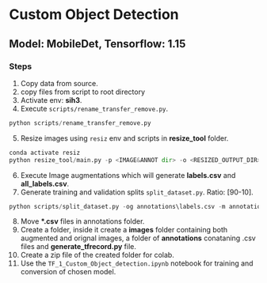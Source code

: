 # Custom Object Detection

## Model: MobileDet, Tensorflow: 1.15

### Steps

1) Copy data from source.
2) copy files from script to root directory
3) Activate env: __sih3__.
4) Execute `scripts/rename_transfer_remove.py`.

```python
python scripts/rename_transfer_remove.py
```

5) Resize images using `resiz` env and scripts in __resize_tool__ folder.

```python
conda activate resiz
python resize_tool/main.py -p <IMAGE&ANNOT dir> -o <RESIZED_OUTPUT_DIR> -x <NEW_X> -y <NEW_Y> -s <1 or 0>
``` 

6) Execute Image augmentations which will generate __labels.csv__ and __all_labels.csv__.
7) Generate training and validation splits `split_dataset.py`. Ratio: [90-10].

```python
python scripts/split_dataset.py -og annotations\labels.csv -m annotations\all_labels.csv -r 0.1 -o annotations
```

8) Move __*.csv__ files in annotations folder.
9) Create a folder, inside it create a **images** folder containing both augmented and orignal images, a folder of **annotations** conataning .csv files and **generate_tfrecord.py** file.
10) Create a zip file of the created folder for colab.
11) Use the `TF_1_Custom_Object_detection.ipynb` notebook for training and conversion of chosen model.